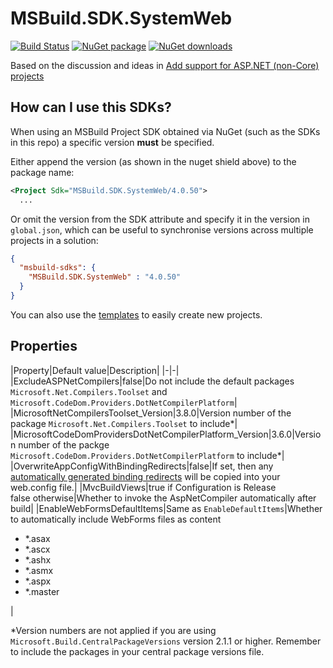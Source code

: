 ﻿# MSBuild.SDK.SystemWeb

[![Build Status](https://dev.azure.com/flexviews/MSBuild.SDKs.SystemWeb/_apis/build/status/CZEMacLeod.MSBuild.SDK.SystemWeb?branchName=main)](https://dev.azure.com/flexviews/MSBuild.SDKs.SystemWeb/_build/latest?definitionId=69&branchName=main)
[![NuGet package](https://img.shields.io/nuget/v/MSBuild.SDK.SystemWeb.svg)](https://nuget.org/packages/MSBuild.SDK.SystemWeb)
[![NuGet downloads](https://img.shields.io/nuget/dt/MSBuild.SDK.SystemWeb.svg)](https://nuget.org/packages/MSBuild.SDK.SystemWeb)

Based on the discussion and ideas in [Add support for ASP.NET (non-Core) projects](https://github.com/dotnet/project-system/issues/2670)

## How can I use this SDKs?

When using an MSBuild Project SDK obtained via NuGet (such as the SDKs in this repo) a specific version **must** be specified.

Either append the version (as shown in the nuget shield above) to the package name:

```xml
<Project Sdk="MSBuild.SDK.SystemWeb/4.0.50">
  ...
```

Or omit the version from the SDK attribute and specify it in the version in `global.json`, which can be useful to synchronise versions across multiple projects in a solution:

```json
{
  "msbuild-sdks": {
    "MSBuild.SDK.SystemWeb" : "4.0.50"
  }
}
```

You can also use the [templates](Templates.md) to easily create new projects.

## Properties

|Property|Default value|Description|
|-|-|
|ExcludeASPNetCompilers|false|Do not include the default packages `Microsoft.Net.Compilers.Toolset` and `Microsoft.CodeDom.Providers.DotNetCompilerPlatform`|
|MicrosoftNetCompilersToolset_Version|3.8.0|Version number of the package `Microsoft.Net.Compilers.Toolset` to include*|
|MicrosoftCodeDomProvidersDotNetCompilerPlatform_Version|3.6.0|Version number of the packge `Microsoft.CodeDom.Providers.DotNetCompilerPlatform` to include*|
|OverwriteAppConfigWithBindingRedirects|false|If set, then any [automatically generated binding redirects](Binding_Redirects/Autogenerating-Binding-Redirects.md) will be copied into your web.config file.|
|MvcBuildViews|true if Configuration is Release<br/>false otherwise|Whether to invoke the AspNetCompiler automatically after build|
|EnableWebFormsDefaultItems|Same as `EnableDefaultItems`|Whether to automatically include WebForms files as content<br><ul><li> *.asax</li><li> *.ascx</li><li> *.ashx</li><li> *.asmx</li><li> *.aspx</li><li> *.master</li></ul>|

*Version numbers are not applied if you are using `Microsoft.Build.CentralPackageVersions` version 2.1.1 or higher. Remember to include the packages in your central package versions file.